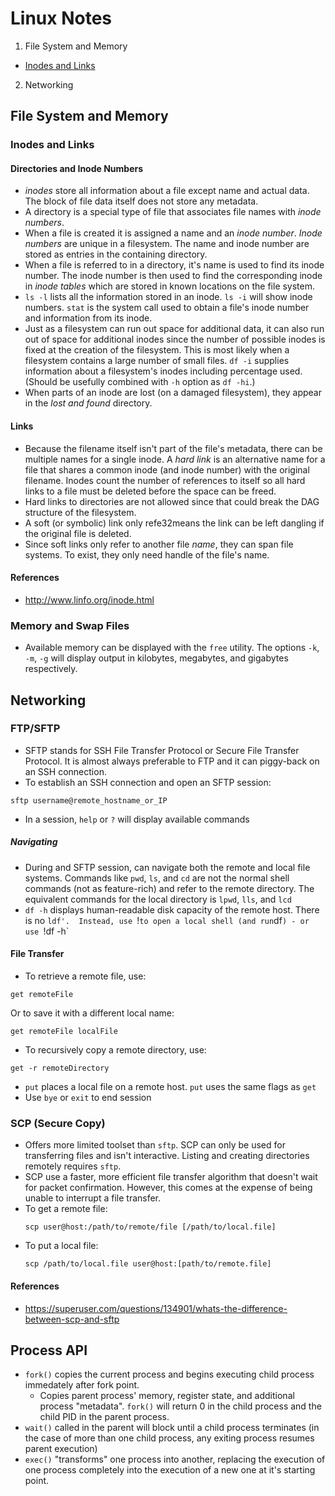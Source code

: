 # Linux Notes

1. File System and Memory
 * [Inodes and Links](#inodes-and-links)

2. Networking

## File System and Memory

### Inodes and Links

#### Directories and Inode Numbers
* _inodes_ store all information about a file except name and actual data.  The block of file data itself does not store any metadata.
* A directory is a special type of file that associates file names with _inode numbers_.
* When a file is created it is assigned a name and an _inode number_.  _Inode numbers_ are unique in a filesystem.  The name and inode number are stored as entries in the containing directory.
* When a file is referred to in a directory, it's name is used to find its inode number.  The inode number is then used to find the corresponding inode in _inode tables_ which are stored in known locations on the file system.  
* `ls -l` lists all the information stored in an inode.  `ls -i` will show inode numbers.  `stat` is the system call used to obtain a file's inode number and information from its inode.
* Just as a filesystem can run out space for additional data, it can also run out of space for additional inodes since the number of possible inodes is fixed at the creation of the filesystem.  This is most likely when a filesystem contains a large number of small files.  `df -i` supplies information about a filesystem's inodes including percentage used.  (Should be usefully combined with `-h` option as `df -hi`.)
* When parts of an inode are lost (on a damaged filesystem), they appear in the _lost and found_ directory.

#### Links
* Because the filename itself isn't part of the file's metadata, there can be multiple names for a single inode.  A _hard link_ is an alternative name for a file that shares a common inode (and inode number) with the original filename.  Inodes count the number of references to itself so all hard links to a file must be deleted before the space can be freed.
* Hard links to directories are not allowed since that could break the DAG structure of the filesystem.
* A soft (or symbolic) link only refe32means the link can be left dangling if the original file is deleted.
* Since soft links only refer to another file _name_, they can span file systems.  To exist, they only need handle of the file's name.

#### References
* http://www.linfo.org/inode.html 

### Memory and Swap Files
* Available memory can be displayed with the `free` utility.  The options `-k`, `-m`, `-g` will display output in kilobytes, megabytes, and gigabytes respectively.

## Networking

### FTP/SFTP
* SFTP stands for SSH File Transfer Protocol or Secure File Transfer Protocol.  It is almost always preferable to FTP and it can piggy-back on an SSH connection.
* To establish an SSH connection and open an SFTP session:
```
sftp username@remote_hostname_or_IP
```
* In a session, `help` or `?` will display available commands

##### Navigating
* During and SFTP session, can navigate both the remote and local file systems.  Commands like `pwd`, `ls`, and `cd` are not the normal shell commands (not as feature-rich) and refer to the remote directory.  The equivalent commands for the local directory is `lpwd`, `lls`, and `lcd`
* `df -h` displays human-readable disk capacity of the remote host.  There is no `ldf'.  Instead, use `!` to open a local shell (and run `df`) - or use `!df -h`


#### File Transfer
* To retrieve a remote file, use:
```
get remoteFile
```
Or to save it with a different local name:
```
get remoteFile localFile
```
* To recursively copy a remote directory, use:
```
get -r remoteDirectory
```
* `put` places a local file on a remote host.  `put` uses the same flags as `get`
* Use `bye` or `exit` to end session

### SCP (Secure Copy)

* Offers more limited toolset than `sftp`.  SCP can only be used for transferring files and isn't interactive.  Listing and creating directories remotely requires `sftp`.
* SCP use a faster, more efficient file transfer algorithm that doesn't wait for packet confirmation. However, this comes at the expense of being unable to interrupt a file transfer.
* To get a remote file:
  ```
  scp user@host:/path/to/remote/file [/path/to/local.file]
  ```
* To put a local file:
  ```
  scp /path/to/local.file user@host:[path/to/remote.file]
  ```
#### References
* https://superuser.com/questions/134901/whats-the-difference-between-scp-and-sftp

## Process API

* `fork()` copies the current process and begins executing child process immedately after fork point.
  * Copies parent process' memory, register state, and additional process "metadata".  `fork()` will return 0 in the child process and the child PID in the parent process.
* `wait()` called in the parent will block until a child process terminates (in the case of more than one child process, any exiting process resumes parent execution)
* `exec()` "transforms" one process into another, replacing the execution of one process completely into the execution of a new one at it's starting point.
